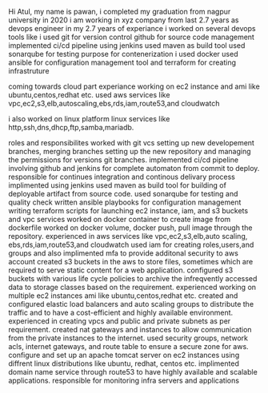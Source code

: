 Hi Atul,
  my name is pawan, i completed my graduation from nagpur university in 2020
  i am working in xyz company from last 2.7 years as devops engineer
  in my 2.7 years of experiance i worked on several devops tools
  like 
  i used git for version control
  github for source code management
  implemented ci/cd pipeline using jenkins
  used maven as build tool
  used sonarqube for testing purpose
  for contenerization i used docker
  used ansible for configuration management tool
  and terraform for creating infrastruture
  
  coming towards cloud part
  experiance working on ec2 instance and ami like ubuntu,centos,redhat etc.
  used aws services like vpc,ec2,s3,elb,autoscaling,ebs,rds,iam,route53,and cloudwatch
  
  i also worked on linux platform
  linux services like http,ssh,dns,dhcp,ftp,samba,mariadb.
  
  roles and responsibilites
  worked with git vcs setting up new developement branches, merging branches
  setting up the new repository and managing the permissions for versions git branches.
  implemented ci/cd pipeline involving github and jenkins for complete automaton from commit to deploy.
  responsible for continues integration and continous delivary process implimented using jenkins
  used maven as build tool for building of deployable artifact from source code.
  used sonarqube for testing and quality check
  written ansible playbooks for configuration management
  writing terraform scripts for launching ec2 instance, iam, and s3 buckets and vpc services
  worked on docker container to create image from dockerfile
  worked on docker volume, docker push, pull image through the repository.
  experienced in aws services like vpc,ec2,s3,elb,auto scaling, ebs,rds,iam,route53,and cloudwatch
  used iam for creating roles,users,and groups and also implimented mfa to provide additonal security to aws account
  created s3 buckets in the aws to store files, sometimes which are required to serve static content for a web application.
  configured s3 buckets with various life cycle policies to archive the infreqvently accessed data to storage classes based on the requirement.
  experienced working on multiple ec2 instances ami like ubuntu,centos,redhat etc.
  created and configured elastic load balancers and auto scaling groups to distribute the traffic and to have a cost-efficient and highly available environment.
  experienced in creating vpcs and public and private subnets as per requirement.
  created nat gateways and instances to allow communication from the private instances to the internet.
  used security groups, network acls, internet gateways, and route table to ensure a secure zone for aws.
  configure and set up an apache tomcat server on ec2 instances using diffrent linux distributions like ubuntu, redhat, centos etc.
  implimented domain name service through route53 to have highly available and scalable applications.
  responsible for monitoring infra servers and applications 
  
  
  
  
